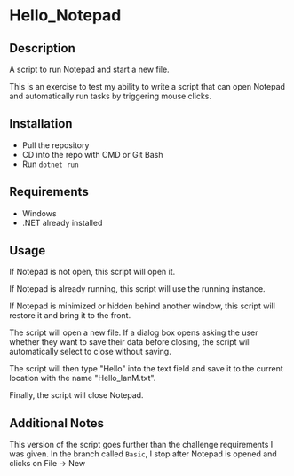 # Hello_Notepad

## Description

A script to run Notepad and start a new file.

This is an exercise to test my ability to write a script that can open Notepad and automatically run tasks by triggering mouse clicks.

## Installation

- Pull the repository
- CD into the repo with CMD or Git Bash
- Run `dotnet run`

## Requirements

- Windows
- .NET already installed

## Usage

If Notepad is not open, this script will open it.

If Notepad is already running, this script will use the running instance.

If Notepad is minimized or hidden behind another window, this script will restore it and bring it to the front.

The script will open a new file. If a dialog box opens asking the user whether they want to save their data before closing, the script will automatically select to close without saving.

The script will then type "Hello" into the text field and save it to the current location with the name "Hello_IanM.txt".

Finally, the script will close Notepad.

## Additional Notes

This version of the script goes further than the challenge requirements I was given. In the branch called `Basic`, I stop after Notepad is opened and clicks on File -> New